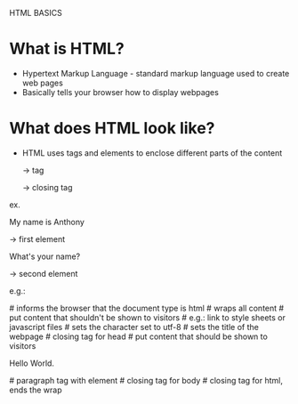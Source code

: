 HTML BASICS

# What is HTML?
- Hypertext Markup Language - standard markup language used to create web pages
- Basically tells your browser how to display webpages

# What does HTML look like?
- HTML uses tags and elements to enclose different parts of the content 
    <p> -> tag </p> -> closing tag
ex. <p>My name is Anthony</p> -> first element
    <p>What's your name?</p> -> second element

e.g.:
<!DOCTYPE html>                     # informs the browser that the document type is html
<html>                              # wraps all content
<head>                              # put content that shouldn't be shown to visitors
                                    #   e.g.: link to style sheets or javascript files
    <meta charset="utf-8"/>         # sets the character set to utf-8
    <title>Your title here</title>  # sets the title of the webpage
</head>                             # closing tag for head
<body>                              # put content that should be shown to visitors
    <p>Hello World.</p>             # paragraph tag with element
</body>                             # closing tag for body
</html>                             # closing tag for html, ends the wrap
